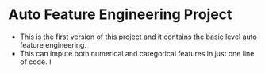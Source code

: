 # Auto Feature Engineering Project 

* This is the first version of this project and it contains the basic level auto feature engineering. 
* This can impute both numerical and categorical features in just one line of code. !
